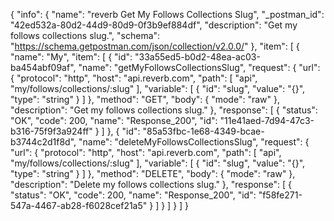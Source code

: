 {
  "info": {
    "name": "reverb Get My Follows Collections Slug",
    "_postman_id": "42ed532a-80d2-44d9-80d9-0f3b9ef884df",
    "description": "Get my follows collections slug.",
    "schema": "https://schema.getpostman.com/json/collection/v2.0.0/"
  },
  "item": [
    {
      "name": "My",
      "item": [
        {
          "id": "33a55ed5-b0d2-48ea-ac03-ba454abf09af",
          "name": "getMyFollowsCollectionsSlug",
          "request": {
            "url": {
              "protocol": "http",
              "host": "api.reverb.com",
              "path": [
                "api",
                "my/follows/collections/:slug"
              ],
              "variable": [
                {
                  "id": "slug",
                  "value": "{}",
                  "type": "string"
                }
              ]
            },
            "method": "GET",
            "body": {
              "mode": "raw"
            },
            "description": "Get my follows collections slug."
          },
          "response": [
            {
              "status": "OK",
              "code": 200,
              "name": "Response_200",
              "id": "11e41aed-7d94-47c3-b316-75f9f3a924ff"
            }
          ]
        },
        {
          "id": "85a53fbc-1e68-4349-bcae-b3744c2d1f8d",
          "name": "deleteMyFollowsCollectionsSlug",
          "request": {
            "url": {
              "protocol": "http",
              "host": "api.reverb.com",
              "path": [
                "api",
                "my/follows/collections/:slug"
              ],
              "variable": [
                {
                  "id": "slug",
                  "value": "{}",
                  "type": "string"
                }
              ]
            },
            "method": "DELETE",
            "body": {
              "mode": "raw"
            },
            "description": "Delete my follows collections slug."
          },
          "response": [
            {
              "status": "OK",
              "code": 200,
              "name": "Response_200",
              "id": "f58fe271-547a-4467-ab28-f6028cef21a5"
            }
          ]
        }
      ]
    }
  ]
}